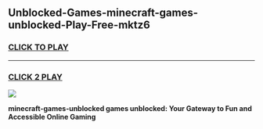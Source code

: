 
## Unblocked-Games-minecraft-games-unblocked-Play-Free-mktz6
<h3>
<a href="https://premium76.site?title=minecraft-games-unblocked&ref=23A">CLICK TO PLAY</a></h3>
<hr>

<h3>
<a href="https://premium76.site?title=minecraft-games-unblocked&ref=23A">CLICK 2 PLAY</a>
  
</h3>

<a href="https://premium76.site?title=minecraft-games-unblocked&ref=23A"><img src="https://clearcache.store/games.png"></a>


**minecraft-games-unblocked games unblocked: Your Gateway to Fun and Accessible Online Gaming**
